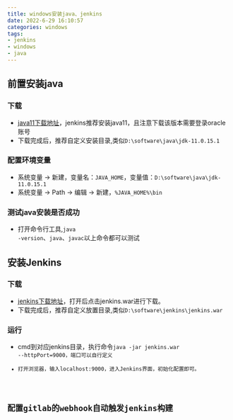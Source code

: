 ```yaml
---
title: windows安装java、jenkins
date: 2022-6-29 16:10:57
categories: windows
tags: 
- jenkins
- windows
- java
---
```


## 前置安装java

### 下载
* [java11下载地址](https://www.oracle.com/java/technologies/downloads/#java11-windows)，jenkins推荐安装java11，且注意下载该版本需要登录oracle账号
* 下载完成后，推荐自定义安装目录,类似<code>D:\software\java\jdk-11.0.15.1</code>

### 配置环境变量
* 系统变量 -> 新建，变量名：<code>JAVA_HOME</code>，变量值：<code>D:\software\java\jdk-11.0.15.1</code>
* 系统变量 -> Path -> 编辑 -> 新建，<code>%JAVA_HOME%\bin</code>

### 测试java安装是否成功
* 打开命令行工具,<code>java -version</code>、<code>java</code>、<code>javac</code>以上命令都可以测试


## 安装Jenkins

### 下载
* [jenkins下载地址](https://mirrors.jenkins.io/war-stable/2.332.3/)，打开后点击jenkins.war进行下载。
* 下载完成后，推荐自定义放置目录,类似<code>D:\software\jenkins\jenkins.war</code>

### 运行
* cmd到对应jenkins目录，执行命令<code>java -jar jenkins.war --httpPort=9000</cdoe>，端口可以自行定义
* 打开浏览器，输入localhost:9000，进入Jenkins界面，初始化配置即可。

## 配置gitlab的webhook自动触发jenkins构建

